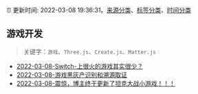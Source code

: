 :alarm_clock: 更新时间: 2022-03-08 19:36:31。[来源分类](../README.md)、[标签分类](../TAGS.md)、[时间分类](../TIMELINE.md)

## 游戏开发


> 关键字：`游戏`、`Three.js`、`Create.js`、`Matter.js`



- [2022-03-08-Switch-上很火的游戏其实很少？](https://www.v2ex.com/t/838984) 
- [2022-03-08-游戏黑灰产识别和溯源取证](https://toutiao.io/k/ivkhjaa) 
- [2022-03-08-震惊，博主终于更新了坦克大战小游戏！！！](https://toutiao.io/k/5b6lzfv) 